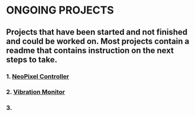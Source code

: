 # ONGOING PROJECTS
## Projects that have been started and not finished and could be worked on. Most projects contain a readme that contains instruction on the next steps to take.
### 1. [NeoPixel Controller](https://github.com/Lathomas42/NeoPixelController)
### 2. [Vibration Monitor](https://github.com/Lathomas42/VibrationMonitor)
### 3. 